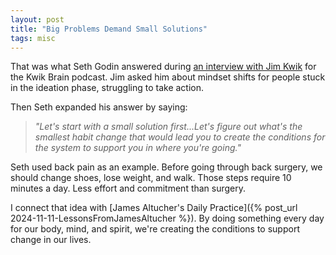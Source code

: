 ```yaml
---
layout: post
title: "Big Problems Demand Small Solutions"
tags: misc
---
```


That was what Seth Godin answered during [an interview with Jim Kwik](https://www.youtube.com/watch?v=vPiH5uGSVyo) for the Kwik Brain podcast. Jim asked him about mindset shifts for people stuck in the ideation phase, struggling to take action.

Then Seth expanded his answer by saying:

> _"Let's start with a small solution first...Let's figure out what's the smallest habit change that would lead you to create the conditions for the system to support you in where you're going."_

Seth used back pain as an example. Before going through back surgery, we should change shoes, lose weight, and walk. Those steps require 10 minutes a day. Less effort and commitment than surgery.

I connect that idea with [James Altucher's Daily Practice]({% post_url 2024-11-11-LessonsFromJamesAltucher %}). By doing something every day for our body, mind, and spirit, we're creating the conditions to support change in our lives.

